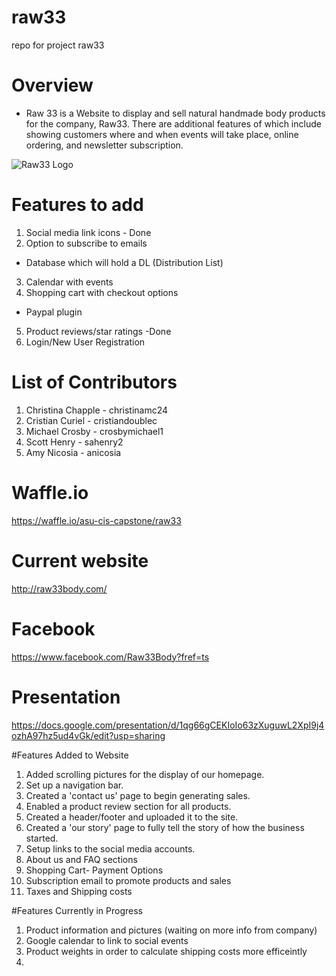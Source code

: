 # raw33
repo for project raw33

# Overview
- Raw 33 is a Website to display and sell natural handmade body products for the company, Raw33.  There are additional features of which include showing customers where and when events will take place, online ordering, and newsletter subscription.
<img src="raw33.jpg" alt="Raw33 Logo">

# Features to add
1. Social media link icons - Done
2. Option to subscribe to emails
- Database which will hold a DL (Distribution List)
3. Calendar with events
4. Shopping cart with checkout options
- Paypal plugin
5. Product reviews/star ratings -Done
6. Login/New User Registration

# List of Contributors
1. Christina Chapple - christinamc24
2. Cristian Curiel - cristiandoublec
3. Michael Crosby - crosbymichael1
4. Scott Henry - sahenry2
3. Amy Nicosia - anicosia

# Waffle.io
https://waffle.io/asu-cis-capstone/raw33

# Current website
http://raw33body.com/

# Facebook
https://www.facebook.com/Raw33Body?fref=ts

# Presentation
https://docs.google.com/presentation/d/1qg66gCEKIoIo63zXuguwL2XpI9j4ozhA97hz5ud4vGk/edit?usp=sharing

#Features Added to Website

1. Added scrolling pictures for the display of our homepage.
2. Set up a navigation bar.
3. Created a 'contact us' page to begin generating sales.
4. Enabled a product review section for all products.
5. Created a header/footer and uploaded it to the site.
6. Created a 'our story' page to fully tell the story of how the business started.
7. Setup links to the social media accounts.
8.  About us and FAQ sections
9.  Shopping Cart- Payment Options
10.  Subscription email to promote products and sales
11.  Taxes and Shipping costs

#Features Currently in Progress


1. Product information and pictures (waiting on more info from company)
2. Google calendar to link to social events
3. Product weights in order to calculate shipping costs more efficeintly
4. 
